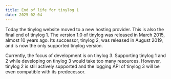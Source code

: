 ```yaml
---
title: End of life for tinylog 1
date: 2025-02-04
---
```


Today the tinylog website moved to a new hosting provider. This is also the final end of tinylog 1. The version 1.0 of tinylog was released in March 2015, almost 10 years ago. Its successor, tinylog 2, was released in August 2019, and is now the only supported tinylog version.

Currently, the focus of development is on tinylog 3. Supporting tinylog 1 and 2 while developing on tinylog 3 would take too many resources. However, tinylog 2 is still actively supported and the logging API of tinylog 3 will be even compatible with its predecessor.
